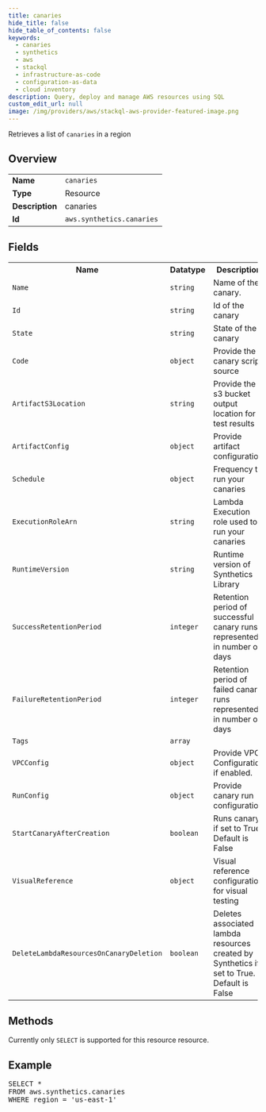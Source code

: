 ```yaml
---
title: canaries
hide_title: false
hide_table_of_contents: false
keywords:
  - canaries
  - synthetics
  - aws
  - stackql
  - infrastructure-as-code
  - configuration-as-data
  - cloud inventory
description: Query, deploy and manage AWS resources using SQL
custom_edit_url: null
image: /img/providers/aws/stackql-aws-provider-featured-image.png
---
```

Retrieves a list of <code>canaries</code> in a region

## Overview
<table><tbody>
<tr><td><b>Name</b></td><td><code>canaries</code></td></tr>
<tr><td><b>Type</b></td><td>Resource</td></tr>
<tr><td><b>Description</b></td><td>canaries</td></tr>
<tr><td><b>Id</b></td><td><code>aws.synthetics.canaries</code></td></tr>
</tbody></table>

## Fields
<table><tbody>
<tr><th>Name</th><th>Datatype</th><th>Description</th></tr>
<tr><td><code>Name</code></td><td><code>string</code></td><td>Name of the canary.</td></tr>
<tr><td><code>Id</code></td><td><code>string</code></td><td>Id of the canary</td></tr>
<tr><td><code>State</code></td><td><code>string</code></td><td>State of the canary</td></tr>
<tr><td><code>Code</code></td><td><code>object</code></td><td>Provide the canary script source</td></tr>
<tr><td><code>ArtifactS3Location</code></td><td><code>string</code></td><td>Provide the s3 bucket output location for test results</td></tr>
<tr><td><code>ArtifactConfig</code></td><td><code>object</code></td><td>Provide artifact configuration</td></tr>
<tr><td><code>Schedule</code></td><td><code>object</code></td><td>Frequency to run your canaries</td></tr>
<tr><td><code>ExecutionRoleArn</code></td><td><code>string</code></td><td>Lambda Execution role used to run your canaries</td></tr>
<tr><td><code>RuntimeVersion</code></td><td><code>string</code></td><td>Runtime version of Synthetics Library</td></tr>
<tr><td><code>SuccessRetentionPeriod</code></td><td><code>integer</code></td><td>Retention period of successful canary runs represented in number of days</td></tr>
<tr><td><code>FailureRetentionPeriod</code></td><td><code>integer</code></td><td>Retention period of failed canary runs represented in number of days</td></tr>
<tr><td><code>Tags</code></td><td><code>array</code></td><td></td></tr>
<tr><td><code>VPCConfig</code></td><td><code>object</code></td><td>Provide VPC Configuration if enabled.</td></tr>
<tr><td><code>RunConfig</code></td><td><code>object</code></td><td>Provide canary run configuration</td></tr>
<tr><td><code>StartCanaryAfterCreation</code></td><td><code>boolean</code></td><td>Runs canary if set to True. Default is False</td></tr>
<tr><td><code>VisualReference</code></td><td><code>object</code></td><td>Visual reference configuration for visual testing</td></tr>
<tr><td><code>DeleteLambdaResourcesOnCanaryDeletion</code></td><td><code>boolean</code></td><td>Deletes associated lambda resources created by Synthetics if set to True. Default is False</td></tr>

</tbody></table>

## Methods
Currently only <code>SELECT</code> is supported for this resource resource.

## Example
<pre>
SELECT *<br/>FROM aws.synthetics.canaries<br/>WHERE region = 'us-east-1'
</pre>
